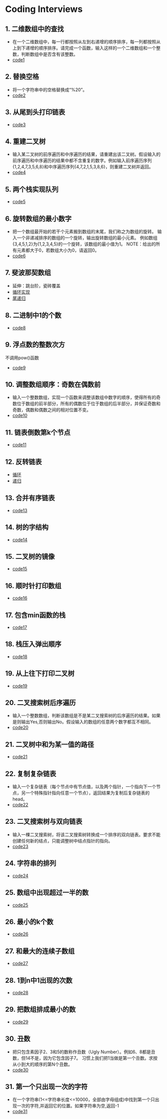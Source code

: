 # Coding Interviews
## 1. 二维数组中的查找
- 在一个二维数组中，每一行都按照从左到右递增的顺序排序，每一列都按照从上到下递增的顺序排序。请完成一个函数，输入这样的一个二维数组和一个整数，判断数组中是否含有该整数。
- [code1](https://github.com/Nipengwei/algorithm/blob/master/coding_interviews/code1.py)

## 2. 替换空格
- 将一个字符串中的空格替换成“%20”。
- [code2](https://github.com/Nipengwei/algorithm/blob/master/coding_interviews/code2.py)
## 3. 从尾到头打印链表
- [code3](https://github.com/Nipengwei/algorithm/blob/master/coding_interviews/code3.py)
## 4. 重建二叉树
- 输入某二叉树的前序遍历和中序遍历的结果，请重建出该二叉树。假设输入的前序遍历和中序遍历的结果中都不含重复的数字。例如输入前序遍历序列{1,2,4,7,3,5,6,8}和中序遍历序列{4,7,2,1,5,3,8,6}，则重建二叉树并返回。
- [code4](https://github.com/Nipengwei/algorithm/blob/master/coding_interviews/code4.py)
## 5. 两个栈实现队列
- [code5](https://github.com/Nipengwei/algorithm/blob/master/coding_interviews/code5.py)
## 6. 旋转数组的最小数字
- 把一个数组最开始的若干个元素搬到数组的末尾，我们称之为数组的旋转。
  输入一个非递减排序的数组的一个旋转，输出旋转数组的最小元素。
  例如数组{3,4,5,1,2}为{1,2,3,4,5}的一个旋转，该数组的最小值为1。
  NOTE：给出的所有元素都大于0，若数组大小为0，请返回0。
- [code6](https://github.com/Nipengwei/algorithm/blob/master/coding_interviews/code6.py)
## 7. 斐波那契数组
- 延伸：跳台阶，瓷砖覆盖
- [循环实现](https://github.com/Nipengwei/algorithm/blob/master/coding_interviews/code7.py)
- [尾递归](https://github.com/Nipengwei/algorithm/blob/master/coding_interviews/code7_1.py)
## 8. 二进制中1的个数
- [code8](https://github.com/Nipengwei/algorithm/blob/master/coding_interviews/code8.py)
## 9. 浮点数的整数次方
不调用pow()函数
- [code9](https://github.com/Nipengwei/algorithm/blob/master/coding_interviews/code9.py)
## 10. 调整数组顺序：奇数在偶数前
- 输入一个整数数组，实现一个函数来调整该数组中数字的顺序，使得所有的奇数位于数组的前半部分，所有的偶数位于位于数组的后半部分，并保证奇数和奇数，偶数和偶数之间的相对位置不变。
- [code10](https://github.com/Nipengwei/algorithm/blob/master/coding_interviews/code10.py)
## 11. 链表倒数第k个节点
- [code11](https://github.com/Nipengwei/algorithm/blob/master/coding_interviews/code11.py)
## 12. 反转链表
- [循环](https://github.com/Nipengwei/algorithm/blob/master/coding_interviews/code12_1.py)
- [递归](https://github.com/Nipengwei/algorithm/blob/master/coding_interviews/code12_2.py)
## 13. 合并有序链表
- [code13](https://github.com/Nipengwei/algorithm/blob/master/coding_interviews/code13.py)
## 14. 树的字结构
- [code14](https://github.com/Nipengwei/algorithm/blob/master/coding_interviews/code14.py)
## 15. 二叉树的镜像
- [code15](https://github.com/Nipengwei/algorithm/blob/master/coding_interviews/code15.py)
## 16. 顺时针打印数组
- [code16](https://github.com/Nipengwei/algorithm/blob/master/coding_interviews/code16.py)
## 17. 包含min函数的栈
- [code17](https://github.com/Nipengwei/algorithm/blob/master/coding_interviews/code17.py)
## 18. 栈压入弹出顺序
- [code18](https://github.com/Nipengwei/algorithm/blob/master/coding_interviews/code18.py)
## 19. 从上往下打印二叉树
- [code19](https://github.com/Nipengwei/algorithm/blob/master/coding_interviews/code19.py)
## 20. 二叉搜索树后序遍历
- 输入一个整数数组，判断该数组是不是某二叉搜索树的后序遍历的结果。如果是则输出Yes,否则输出No。假设输入的数组的任意两个数字都互不相同。
- [code20](https://github.com/Nipengwei/algorithm/blob/master/coding_interviews/code20.py)
## 21. 二叉树中和为某一值的路径
- [code21](https://github.com/Nipengwei/algorithm/blob/master/coding_interviews/code21.py)
## 22. 复制复杂链表
- 输入一个复杂链表（每个节点中有节点值，以及两个指针，一个指向下一个节点，另一个特殊指针指向任意一个节点），返回结果为复制后复杂链表的head。
- [code22](https://github.com/Nipengwei/algorithm/blob/master/coding_interviews/code22.py)
## 23. 二叉搜索树与双向链表
- 输入一棵二叉搜索树，将该二叉搜索树转换成一个排序的双向链表。要求不能创建任何新的结点，只能调整树中结点指针的指向。
- [code23](https://github.com/Nipengwei/algorithm/blob/master/coding_interviews/code23.py)
## 24. 字符串的排列
- [code24](https://github.com/Nipengwei/algorithm/blob/master/coding_interviews/code24.py)
## 25. 数组中出现超过一半的数
- [code25](https://github.com/Nipengwei/algorithm/blob/master/coding_interviews/code25.py)
## 26. 最小的k个数
- [code26](https://github.com/Nipengwei/algorithm/blob/master/coding_interviews/code26.py)
## 27. 和最大的连续子数组
- [code27](https://github.com/Nipengwei/algorithm/blob/master/coding_interviews/code27.py)
## 28. 1到n中1出现的次数
- [code28](https://github.com/Nipengwei/algorithm/blob/master/coding_interviews/code28.py)
## 29. 把数组排成最小的数
- [code29](https://github.com/Nipengwei/algorithm/blob/master/coding_interviews/code29.py)
## 30. 丑数
- 把只包含素因子2、3和5的数称作丑数（Ugly Number）。例如6、8都是丑数，但14不是，因为它包含因子7。 习惯上我们把1当做是第一个丑数。求按从小到大的顺序的第N个丑数。
- [code30](https://github.com/Nipengwei/algorithm/blob/master/coding_interviews/code30.py)
## 31. 第一个只出现一次的字符
- 在一个字符串(1<=字符串长度<=10000，全部由字母组成)中找到第一个只出现一次的字符,并返回它的位置。如果字符串为空,返回-1
- [code31](https://github.com/Nipengwei/algorithm/blob/master/coding_interviews/code31.py)